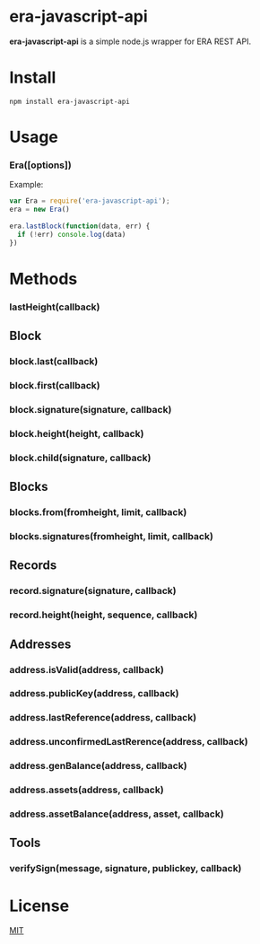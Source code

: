 # era-javascript-api

**era-javascript-api** is a simple node.js wrapper for ERA REST API.

# Install

    npm install era-javascript-api

# Usage

### Era([options])

Example:

```js
var Era = require('era-javascript-api');
era = new Era()
	
era.lastBlock(function(data, err) {
  if (!err) console.log(data)
})
```

# Methods

### lastHeight(callback)

## Block

### block.last(callback)

### block.first(callback)

### block.signature(signature, callback)

### block.height(height, callback)

### block.child(signature, callback)

## Blocks

### blocks.from(fromheight, limit, callback)

### blocks.signatures(fromheight, limit, callback)

## Records

### record.signature(signature, callback)

### record.height(height, sequence, callback)

## Addresses

### address.isValid(address, callback)

### address.publicKey(address, callback)

### address.lastReference(address, callback)

### address.unconfirmedLastRerence(address, callback)

### address.genBalance(address, callback)

### address.assets(address, callback)

### address.assetBalance(address, asset, callback)

## Tools

### verifySign(message, signature, publickey, callback)

# License

[MIT](LICENSE)